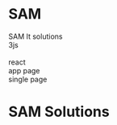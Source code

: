 # SAM
SAM It solutions<br>
3js<br><br>
react<br>
app 
page <br> single page <br>
<h1>SAM Solutions</h1>
